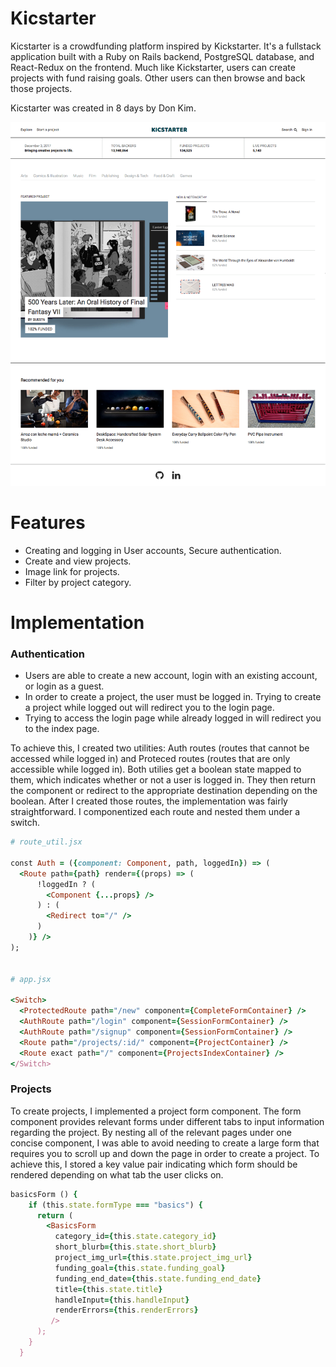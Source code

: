 # Kicstarter

Kicstarter is a crowdfunding platform inspired by Kickstarter. It's a fullstack application built with a Ruby on Rails backend, PostgreSQL database, and React-Redux on the frontend. Much like Kickstarter, users can create projects with fund raising goals. Other users can then browse and back those projects. 

Kicstarter was created in 8 days by Don Kim.

[![](https://raw.githubusercontent.com/10KD/FSP/master/Screen%20Shot%202017-12-03%20at%202.06.19%20PM.png)](kicstarter.herokuapp.com)

# Features 

* Creating and logging in User accounts, Secure authentication.
* Create and view projects. 
* Image link for projects. 
* Filter by project category. 


# Implementation 

### Authentication

* Users are able to create a new account, login with an existing account, or login as a guest. 
* In order to create a project, the user must be logged in. Trying to create a project while logged out will redirect you to the login page.
* Trying to access the login page while already logged in will redirect you to the index page.

To achieve this, I created two utilities: Auth routes (routes that cannot be accessed while logged in) and Proteced routes (routes that are only accessible while logged in). Both utilies get a boolean state mapped to them, which indicates whether or not a user is logged in. They then return the component or redirect to the appropriate destination depending on the boolean. After I created those routes, the implementation was fairly straightforward. I componentized each route and nested them under a switch.
```ruby
# route_util.jsx

const Auth = ({component: Component, path, loggedIn}) => (
  <Route path={path} render={(props) => (
      !loggedIn ? (
        <Component {...props} />
      ) : (
        <Redirect to="/" />
      )
    )} />
);


# app.jsx

<Switch>
  <ProtectedRoute path="/new" component={CompleteFormContainer} />
  <AuthRoute path="/login" component={SessionFormContainer} />
  <AuthRoute path="/signup" component={SessionFormContainer} />
  <Route path="/projects/:id/" component={ProjectContainer} />
  <Route exact path="/" component={ProjectsIndexContainer} />
</Switch>
```

### Projects

To create projects, I implemented a project form component. The form component provides relevant forms under different tabs to input information regarding the project. By nesting all of the relevant pages under one concise component, I was able to avoid needing to create a large form that requires you to scroll up and down the page in order to create a project. To achieve this, I stored a key value pair indicating which form should be rendered depending on what tab the user clicks on. 

```ruby
basicsForm () {
    if (this.state.formType === "basics") {
      return (
        <BasicsForm
          category_id={this.state.category_id}
          short_blurb={this.state.short_blurb}
          project_img_url={this.state.project_img_url}
          funding_goal={this.state.funding_goal}
          funding_end_date={this.state.funding_end_date}
          title={this.state.title}
          handleInput={this.handleInput}
          renderErrors={this.renderErrors}
         />
      );
    }
  }
```

    
    

